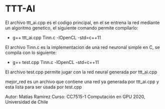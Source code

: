 # TTT-AI
El archivo ttt_ai.cpp es el codigo principal, en el se entrena la red mediante un algoritmo genetico,
el siguiente comando permite compilarlo:

* g++ ttt_ai.cpp Tinn.c -lOpenCL -std=c++11

El archivo Tinn.c es la implementacion de una red neuronal simple en C, se compila con lo siguiente:

* g++ test.cpp Tinn.c -lOpenCL -std=c++11

El archivo test.cpp permite jugar con la red neural generada por ttt_ai.cpp

mejor_red es un archivo que contiene una red ya generada por ttt_ai.cpp y esta lista para ser usada por test.cpp

Autor: Matías Ramirez
Curso: CC7515-1 Computación en GPU 2020, Universidad de Chile
